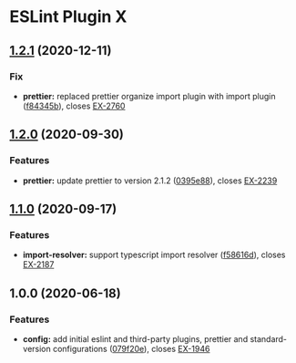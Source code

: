 # ESLint Plugin X
## [1.2.1](https://bitbucket.org/colbenson/eslint-plugin-x/branches/compare/v1.2.1%0Dv1.2.0) (2020-12-11)

### Fix

* **prettier:** replaced prettier organize import plugin with import plugin ([f84345b](https://bitbucket.org/colbenson/eslint-plugin-x/commits/f84345b767788d00f06bc4f5051b9f414e0b57f0?at=develop)), closes [EX-2760](https://searchbroker.atlassian.net/browse/EX-2760)

## [1.2.0](https://bitbucket.org/colbenson/eslint-plugin-x/branches/compare/v1.2.0%0Dv1.1.0) (2020-09-30)


### Features

* **prettier:** update prettier to version 2.1.2 ([0395e88](https://bitbucket.org/colbenson/eslint-plugin-x/commits/0395e880c656db816578a9fc2bc8091adbc18f43)), closes [EX-2239](https://searchbroker.atlassian.net/browse/EX-2239)

## [1.1.0](https://bitbucket.org/colbenson/eslint-plugin-x/branches/compare/v1.1.0%0Dv1.0.0) (2020-09-17)


### Features

* **import-resolver:** support typescript import resolver ([f58616d](https://bitbucket.org/colbenson/eslint-plugin-x/commits/f58616df2568cfb5abef03cd7dc459629883e39f)), closes [EX-2187](https://searchbroker.atlassian.net/browse/EX-2187)

## 1.0.0 (2020-06-18)


### Features

* **config:** add initial eslint and third-party plugins, prettier and standard-version configurations ([079f20e](https://bitbucket.org/colbenson/eslint-plugin-x/commits/079f20e18c8364d99261a7a7dc7255d2ed634357)), closes [EX-1946](https://searchbroker.atlassian.net/browse/EX-1946)
